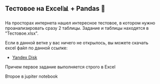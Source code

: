 ## Тестовое на Excel📊 + Pandas 🐼

На просторах интернета нашел интересное тестовое, в котором нужно проанализировать сразу 2 таблицы. Задание и таблицы находятся в "Тестовое.xlsx". 

Если в данной ветке у вас ничего не открылось, вы можете скачать excel файл по данной ссылке:
* [Yandex Disk]([https://www.youtube.com/watch?v=yHdT2kJ9nx8](https://disk.yandex.ru/edit/disk/disk%2FOpen_test_task%2FТестовое.xlsx?sk=y1a223d577d62c2b10cbc54388521667f))


Причем первое задание выполняется строго в Excel

Второе в jupiter notebook 
